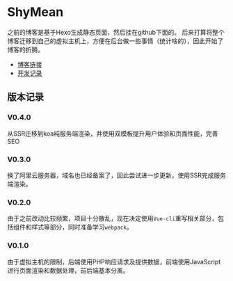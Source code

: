 ShyMean
===
之前的博客是基于Hexo生成静态页面，然后挂在github下面的。
后来打算将整个博客迁移到自己的虚拟主机上，方便在后台做一些事情（统计啥的），因此开始了博客的折腾。
* [博客链接](http://shymean.com)
* [开发记录](./doc/)



## 版本记录

### V0.4.0
从SSR迁移到koa纯服务端渲染，并使用双模板提升用户体验和页面性能，完善SEO

### V0.3.0
换了阿里云服务器，域名也已经备案了，因此尝试进一步更新，使用SSR完成服务端渲染。

### V0.2.0
由于之前改动比较频繁，项目十分散乱，现在决定使用`Vue-cli`重写相关部分，包括组件和样式等部分，同时准备学习`webpack`。

### V0.1.0
由于虚拟主机的限制，后端使用PHP响应请求及提供数据，前端使用JavaScript进行页面渲染和数据处理，前后端基本分离。

